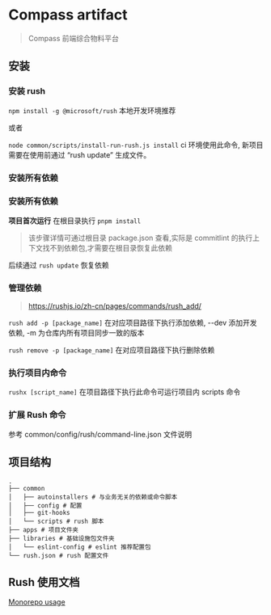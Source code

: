 # Compass artifact

> Compass 前端综合物料平台

## 安装

### 安装 rush

`npm install -g @microsoft/rush` 本地开发环境推荐

或者

`node common/scripts/install-run-rush.js install` ci 环境使用此命令, 新项目需要在使用前通过 “rush update” 生成文件。

### 安装所有依赖

### 安装所有依赖

**项目首次运行** 在根目录执行 `pnpm install`

> 该步骤详情可通过根目录 package.json 查看,实际是 commitlint 的执行上下文找不到依赖包,才需要在根目录恢复此依赖

后续通过 `rush update` 恢复依赖

### 管理依赖

> https://rushjs.io/zh-cn/pages/commands/rush_add/

`rush add -p [package_name]` 在对应项目路径下执行添加依赖, --dev 添加开发依赖, -m 为仓库内所有项目同步一致的版本

`rush remove -p [package_name]` 在对应项目路径下执行删除依赖

### 执行项目内命令

`rushx [script_name]` 在项目路径下执行此命令可运行项目内 scripts 命令

### 扩展 Rush 命令

参考 common/config/rush/command-line.json 文件说明

## 项目结构

```
.
├── common
│   ├── autoinstallers # 与业务无关的依赖或命令脚本
│   ├── config # 配置
│   ├── git-hooks
│   └── scripts # rush 脚本
├── apps # 项目文件夹
├── libraries # 基础设施包文件夹
│   └── eslint-config # eslint 推荐配置包
└── rush.json # rush 配置文件
```

## Rush 使用文档

[Monorepo usage](https://rushjs.io/)
